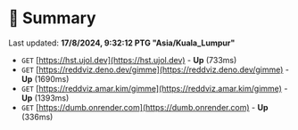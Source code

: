 # 📖 Summary
Last updated: **17/8/2024, 9:32:12 PTG "Asia/Kuala_Lumpur"**

- `GET` [https://hst.ujol.dev](https://hst.ujol.dev) - **Up** (733ms)
- `GET` [https://reddviz.deno.dev/gimme](https://reddviz.deno.dev/gimme) - **Up** (1690ms)
- `GET` [https://reddviz.amar.kim/gimme](https://reddviz.amar.kim/gimme) - **Up** (1393ms)
- `GET` [https://dumb.onrender.com](https://dumb.onrender.com) - **Up** (336ms)
